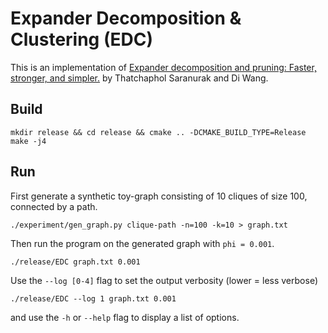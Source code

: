 # Expander Decomposition & Clustering (EDC)

This is an implementation of [Expander decomposition and pruning: Faster,
stronger, and simpler.](https://arxiv.org/pdf/1812.08958.pdf) by Thatchaphol
Saranurak and Di Wang.

## Build

``` shell
mkdir release && cd release && cmake .. -DCMAKE_BUILD_TYPE=Release
make -j4
```

## Run

First generate a synthetic toy-graph consisting of 10 cliques of size 100, connected by a path.

``` shell
./experiment/gen_graph.py clique-path -n=100 -k=10 > graph.txt
```

Then run the program on the generated graph with ```phi = 0.001```.

``` shell
./release/EDC graph.txt 0.001
```

Use the ```--log [0-4]``` flag to set the output verbosity (lower = less verbose)
``` shell
./release/EDC --log 1 graph.txt 0.001
```

and use the ```-h``` or ```--help``` flag to display a list of options.

